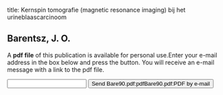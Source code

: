 title: Kernspin tomografie (magnetic resonance imaging) bij het urineblaascarcinoom

## Barentsz, J. O.
A <b>pdf file</b> of this publication is available for personal use.Enter your e-mail address in the box below and press the button. You will receive an e-mail message with a link to the pdf file.
<form action="sender.php">  <input type="text" name="email">  <input type="submit" value="Send Bare90.pdf:pdfBare90.pdf:PDF by e-mail"></form>